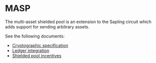 # MASP

The multi-asset shielded pool is an extension to the Sapling circuit which adds support for sending arbitrary assets.

See the following documents:
- [Cryptographic specification](https://github.com/anoma/masp/blob/main/docs/multi-asset-shielded-pool.pdf)
- [Ledger integration](./masp/ledger-integration.md)
- [Shielded pool incentives](./masp/shielded-pool-incentives.md)
